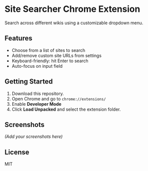 # Site Searcher Chrome Extension

Search across different wikis using a customizable dropdown menu.

## Features

- Choose from a list of sites to search
- Add/remove custom site URLs from settings
- Keyboard-friendly: hit Enter to search
- Auto-focus on input field

## Getting Started

1. Download this repository.
2. Open Chrome and go to `chrome://extensions/`
3. Enable **Developer Mode**
4. Click **Load Unpacked** and select the extension folder.

## Screenshots

*(Add your screenshots here)*

## License

MIT
